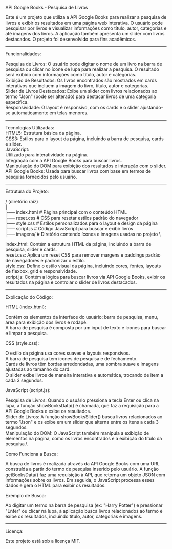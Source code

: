 API Google Books - Pesquisa de Livros

Este é um projeto que utiliza a API Google Books para realizar a pesquisa de livros e exibir os resultados em uma página web interativa. O usuário pode pesquisar por livros e visualizar informações como título, 
autor, categorias e até imagens dos livros. A aplicação também apresenta um slider com livros destacados. O projeto foi desenvolvido para fins acadêmicos.

---------------------------------------------------------------------------------------------------------------------------------------------------------------------------------------------------------------------
Funcionalidades: 

Pesquisa de Livros: O usuário pode digitar o nome de um livro na barra de pesquisa ou clicar no ícone de lupa para realizar a pesquisa. O resultado será exibido com informações como título, autor e categorias. \
Exibição de Resultados: Os livros encontrados são mostrados em cards interativos que incluem a imagem do livro, título, autor e categorias. \
Slider de Livros Destacados: Exibe um slider com livros relacionados ao termo "Json" (pode ser alterado) para destacar livros de uma categoria específica. \
Responsividade: O layout é responsivo, com os cards e o slider ajustando-se automaticamente em telas menores.

---------------------------------------------------------------------------------------------------------------------------------------------------------------------------------------------------------------------
Tecnologias Utilizadas: \
HTML5: Estrutura básica da página. \
CSS3: Estilos para o layout da página, incluindo a barra de pesquisa, cards e slider. \
JavaScript: \
Utilizado para interatividade na página. \
Integração com a API Google Books para buscar livros. \
Manipulação do DOM para exibição dos resultados e interação com o slider. \
API Google Books: Usada para buscar livros com base em termos de pesquisa fornecidos pelo usuário. 

---------------------------------------------------------------------------------------------------------------------------------------------------------------------------------------------------------------------
Estrutura do Projeto: 

/ (diretório raiz) \
│ \
├── index.html      # Página principal com o conteúdo HTML \
├── reset.css       # CSS para resetar estilos padrão do navegador \
├── style.css       # Estilos personalizados para o layout e design da página \
├── script.js       # Código JavaScript para buscar e exibir livros \
├── imagens/        # Diretório contendo ícones e imagens usadas no projeto \

index.html: Contém a estrutura HTML da página, incluindo a barra de pesquisa, slider e cards.  \
reset.css: Aplica um reset CSS para remover margens e paddings padrão de navegadores e padronizar o estilo. \
style.css: Define o estilo visual da página, incluindo cores, fontes, layouts de flexbox, grid e responsividade. \
script.js: Contém a lógica para buscar livros via API Google Books, exibir os resultados na página e controlar o slider de livros destacados.

---------------------------------------------------------------------------------------------------------------------------------------------------------------------------------------------------------------------
Explicação do Código:

HTML (index.html):

Contém os elementos da interface do usuário: barra de pesquisa, menu, área para exibição dos livros e rodapé.\
A barra de pesquisa é composta por um input de texto e ícones para buscar e limpar a pesquisa.

CSS (style.css):

O estilo da página usa cores suaves e layouts responsivos.\
A barra de pesquisa tem ícones de pesquisa e de fechamento.\
Cards de livros têm bordas arredondadas, uma sombra suave e imagens ajustadas ao tamanho do card.\
O slider exibe livros de maneira interativa e automática, trocando de item a cada 3 segundos.

JavaScript (script.js):

Pesquisa de Livros: Quando o usuário pressiona a tecla Enter ou clica na lupa, a função showBooksData() é chamada, que faz a requisição para a API Google Books e exibe os resultados.\
Slider de Livros: A função showBooksSlider() busca livros relacionados ao termo "Json" e os exibe em um slider que alterna entre os itens a cada 3 segundos.\
Manipulação do DOM: O JavaScript também manipula a exibição de elementos na página, como os livros encontrados e a exibição do título da pesquisa.\

Como Funciona a Busca:

A busca de livros é realizada através da API Google Books com uma URL construída a partir do termo de pesquisa inserido pelo usuário. A função getBooksData() faz uma requisição à API, que retorna um objeto JSON 
com informações sobre os livros. Em seguida, o JavaScript processa esses dados e gera o HTML para exibir os resultados.

Exemplo de Busca:

Ao digitar um termo na barra de pesquisa (ex: "Harry Potter") e pressionar "Enter" ou clicar na lupa, a aplicação busca livros relacionados ao termo e exibe os resultados, 
incluindo título, autor, categorias e imagens.

---------------------------------------------------------------------------------------------------------------------------------------------------------------------------------------------------------------------
Licença:

Este projeto está sob a licença MIT.
